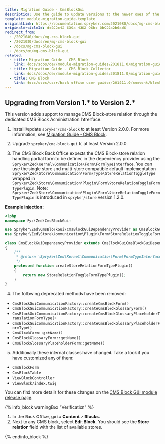 ```yaml
---
title: Migration Guide - CmsBlockGui
description: Use the guide to update versions to the newer ones of the CMS Block GUI module.
template: module-migration-guide-template
originalLink: https://documentation.spryker.com/2021080/docs/mg-cms-block-gui
originalArticleId: dd872c42-639a-4362-96bc-8b921a2b6ad6
redirect_from:
  - /2021080/docs/mg-cms-block-gui
  - /2021080/docs/en/mg-cms-block-gui
  - /docs/mg-cms-block-gui
  - /docs/en/mg-cms-block-gui
related:
  - title: Migration Guide - CMS Block
    link: docs/scos/dev/module-migration-guides/201811.0/migration-guide-cmsblock.html
  - title: Migration Guide - CMS Block Collector
    link: docs/scos/dev/module-migration-guides/201811.0/migration-guide-cms-block-collector.html
  - title: CMS Block
    link: docs/scos/user/back-office-user-guides/201811.0/content/blocks/cms-block.html
---
```


## Upgrading from Version 1.* to Version 2.*

This version adds support to manage CMS Block-store relation through the dedicated CMS Block Administration Intrerface.

1. Installl/update `spryker/cms-block` to at least Version 2.0.0. For more information, see [Migration Guide - CMS Block](/docs/scos/dev/module-migration-guides/{{page.version}}/migration-guide-cmsblock.html).

2. Upgrade `spryker/cms-block-gui` to at least Version 2.0.0.

3. The CMS Block Back Office expects the CMS Block-store relation handling partial form to be defined in the dependency provider using the `Spryker\Zed\Kernel\Communication\Form\FormTypeInterface`. You can use the single store and multi-store compatible default implementation `Spryker\Zed\Store\Communication\Form\Type\StoreRelationToggleType` wrapped in `Spryker\Zed\Store\Communication\Plugin\Form\StoreRelationToggleFormTypePlugin`. Note: `Spryker\Zed\Store\Communication\Plugin\Form\StoreRelationToggleFormTypePlugin` is introduced in `spryker/store` version 1.2.0.

**Example injection:**
    
```php
<?php
namespace Pyz\Zed\CmsBlockGui;

use Spryker\Zed\CmsBlockGui\CmsBlockGuiDependencyProvider as CmsBlockGuiCmsBlockGuiDependencyProvider;
use Spryker\Zed\Store\Communication\Plugin\Form\StoreRelationToggleFormTypePlugin;

class CmsBlockGuiDependencyProvider extends CmsBlockGuiCmsBlockGuiDependencyProvider
{
    /**
     * @return \Spryker\Zed\Kernel\Communication\Form\FormTypeInterface
     */
    protected function createStoreRelationFormTypePlugin()
    {
        return new StoreRelationToggleFormTypePlugin();
    }
}
```

4. The following deprecated methods have been removed:
* `CmsBlockGuiCommunicationFactory::createCmsBlockForm()`
* `CmsBlockGuiCommunicationFactory::createCmsBlockGlossaryForm()`
* `CmsBlockGuiCommunicationFactory::createCmsBlockGlossaryPlaceholderTranslationFormType()`
* `CmsBlockGuiCommunicationFactory::createCmsBlockGlossaryPlaceholderFormType()`
* `CmsBlockForm::getName()`
* `CmsBlockGlossaryForm::getName()`
* `CmsBlockGlossaryPlaceholderForm::getName()`

5. Additionally these internal classes have changed. Take a look if you have customized any of them:
* `CmsBlockForm`
* `CmsBlockTable`
* `ViewBlockController`
* `ViewBlock/index.twig`

You can find more details for these changes on the [CMS Block GUI module release page](https://github.com/spryker/cms-block-gui/releases).

{% info_block warningBox "Verification" %}


1. In the Back Office, go to **Content** > **Blocks**. 
2. Next to any CMS block, select **Edit Block**. You should see the **Store relation** field with the list of available stores.



{% endinfo_block %}



